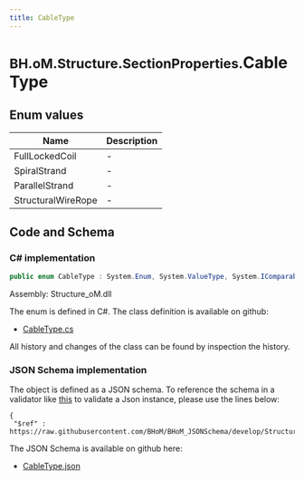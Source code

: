 ```yaml
---
title: CableType
---
```


# <small>BH.oM.Structure.SectionProperties.</small>**CableType**



## Enum values

| Name            | Description                                                    |
|-----------------|----------------------------------------------------------------|
| FullLockedCoil |  -  |
| SpiralStrand |  -  |
| ParallelStrand |  -  |
| StructuralWireRope |  -  |


## Code and Schema

### C# implementation

``` C# title="C#"
public enum CableType : System.Enum, System.ValueType, System.IComparable, System.ISpanFormattable, System.IFormattable, System.IConvertible
```

Assembly: Structure_oM.dll

The enum is defined in C#. The class definition is available on github:

- [CableType.cs](https://github.com/BHoM/BHoM/blob/develop/Structure_oM/SectionProperties\Enums\CableType.cs)

All history and changes of the class can be found by inspection the history.
### JSON Schema implementation

The object is defined as a JSON schema. To reference the schema in a validator like [this](https://www.jsonschemavalidator.net/) to validate a Json instance, please use the lines below:

``` { .json .copy .select } title="JSON Schema"
{
 "$ref" : https://raw.githubusercontent.com/BHoM/BHoM_JSONSchema/develop/Structure_oM/SectionProperties/CableType.json}
```

The JSON Schema is available on github here:

- [CableType.json](https://github.com/BHoM/BHoM_JSONSchema/blob/develop/Structure_oM/SectionProperties/CableType.json)
